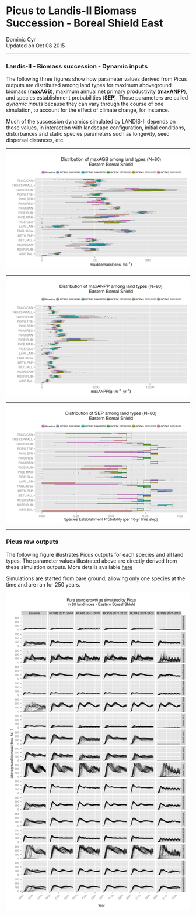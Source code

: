 # Picus to Landis-II Biomass Succession - Boreal Shield East
Dominic Cyr  
Updated on Oct 08 2015

-------











### Landis-II - Biomass succession - Dynamic inputs

The following three figures show how parameter values derived from Picus outputs are distributed among land types for maximum aboveground biomass (**maxAGB**), maximum annual net primary productivity (**maxANPP**), and species establishment probabilities (**SEP**). Those parameters are called *dynamic inputs* because they can vary through the course of one simulation, to account for the effect of climate change, for instance.

Much of the succession dynamics simulated by LANDIS-II depends on those values, in interaction with landscape configuration, initial conditions, disturbances and static species parameters such as longevity, seed dispersal distances, etc.

-------

![Picus inferred maxAGB](..//figures/ParamDistrib_maxAGB_BSE.png)


-------

![Picus inferred maxANPP](..//figures/ParamDistrib_maxANPP_BSE.png)


-------

![Picus inferred SEP](..//figures/ParamDistrib_SEP_BSE.png)

-------

### Picus raw outputs


The following figure illustrates Picus outputs for each species and all land types. The parameter values illustrated above are directly derived from these simulation outputs. More details available [here](https://github.com/dcyr/PicusToLandisIIBiomassSuccession)

Simulations are started from bare ground, allowing only one species at the time and are ran for 250 years.

![Picus raw outputs](..//figures/picusGrowth_BSE.png)

